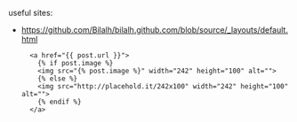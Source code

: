 
useful sites:

- https://github.com/Bilalh/bilalh.github.com/blob/source/_layouts/default.html


        <a href="{{ post.url }}">
          {% if post.image %}
          <img src="{% post.image %}" width="242" height="100" alt="">
          {% else %}
          <img src="http://placehold.it/242x100" width="242" height="100" alt="">
          {% endif %}
        </a>